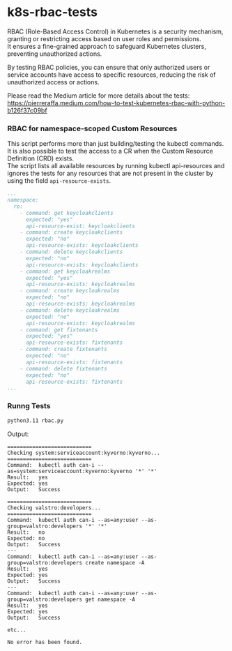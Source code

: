 # k8s-rbac-tests

RBAC (Role-Based Access Control) in Kubernetes is a security mechanism, granting or restricting access based on user roles and permissions.  
It ensures a fine-grained approach to safeguard Kubernetes clusters, preventing unauthorized actions.  

By testing RBAC policies, you can ensure that only authorized users or service accounts have access to specific resources, reducing the risk of unauthorized access or actions.  

Please read the Medium article for more details about the tests:  
https://pierreraffa.medium.com/how-to-test-kubernetes-rbac-with-python-b126f37c09bf

### RBAC for namespace-scoped Custom Resources 

This script performs more than just building/testing the kubectl commands. It is also possible to test the access to a CR when the Custom Resource Definition (CRD) exists.  
The script lists all available resources by running kubectl api-resources and ignores the tests for any resources that are not present in the cluster by using the field `api-resource-exists`.  

```yaml
...
namespace:  
  ro:
    - command: get keycloakclients
      expected: "yes"
      api-resource-exist: keycloakclients
    - command: create keycloakclients
      expected: "no"
      api-resource-exists: keycloakclients
    - command: delete keycloakclients
      expected: "no"
      api-resource-exists: keycloakclients
    - command: get keycloakrealms
      expected: "yes"
      api-resource-exists: keycloakrealms
    - command: create keycloakrealms
      expected: "no"
      api-resource-exists: keycloakrealms
    - command: delete keycloakrealms
      expected: "no"
      api-resource-exists: keycloakrealms
    - command: get fixtenants
      expected: "yes"
      api-resource-exists: fixtenants
    - command: create fixtenants
      expected: "no"
      api-resource-exists: fixtenants
    - command: delete fixtenants
      expected: "no"
      api-resource-exists: fixtenants
...
```

### Runng Tests

```bash
python3.11 rbac.py
```

Output:
```
===========================
Checking system:serviceaccount:kyverno:kyverno...
===========================
Command:  kubectl auth can-i --as=system:serviceaccount:kyverno:kyverno '*' '*'
Result:   yes
Expected: yes
Output:   Success

===========================
Checking valstro:developers...
===========================
Command:  kubectl auth can-i --as=any:user --as-group=valstro:developers '*' '*'
Result:   no
Expected: no
Output:   Success
---
Command:  kubectl auth can-i --as=any:user --as-group=valstro:developers create namespace -A
Result:   yes
Expected: yes
Output:   Success
---
Command:  kubectl auth can-i --as=any:user --as-group=valstro:developers get namespace -A
Result:   yes
Expected: yes
Output:   Success

etc...

No error has been found.
```